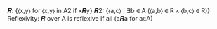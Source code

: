 𝑹: {⟨x,y⟩ for ⟨x,y⟩ in A2 if x𝑹y}
𝑹2: {⟨a,c⟩ | ∃b ∈ A (⟨a,b⟩ ∈ R ∧ ⟨b,c⟩ ∈ R)}
Reflexivity: 𝑹 over A is reflexive if all (a𝑹a for a∈A)
